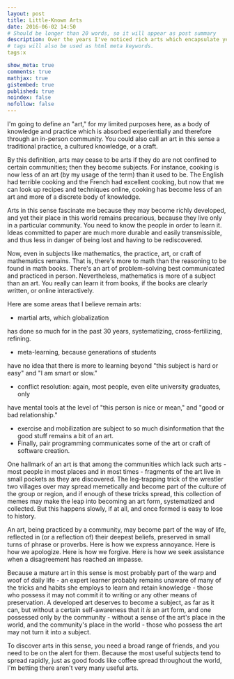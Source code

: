 ```yaml
---
layout: post
title: Little-Known Arts
date: 2016-06-02 14:50
# Should be longer than 20 words, so it will appear as post summary
description: Over the years I've noticed rich arts which encapsulate years of experience - yet have only recently begun to be taught as subjects.
# tags will also be used as html meta keywords.
tags:x

show_meta: true
comments: true
mathjax: true
gistembed: true
published: true
noindex: false
nofollow: false
---
```


 I'm going to define an "art," for my limited purposes here, as a body of knowledge
and practice which is absorbed experientially and therefore through an in-person community. 
You could also call an art in this sense a traditional practice, a cultured knowledge,
or a craft. 

By this definition, arts may cease to be arts if they do are not confined to certain
communities; then they become subjects. For instance, cooking is now less of an art 
(by my usage of the term) than it used to be. The English had terrible
cooking and the French had excellent cooking, but now that we can look up recipes and
techniques online, cooking has become less of an art and more of a discrete body of
knowledge.

Arts in this sense fascinate me because they may become richly developed, and yet
their place in this world remains precarious, because they live only in a particular
community. You need to know the people in order to learn it. Ideas committed to 
paper are much more durable and easily transmissible,
and thus less in danger of being lost and having to be rediscovered.

Now, even in subjects like mathematics, the practice, art, or craft of mathematics remains.
That is, there's more to math than the reasoning to be found in math books. There's an
art of problem-solving best communicated and practiced in person. Nevertheless,
mathematics is more of a subject than an art. You really can learn it from books, if
the books are clearly written, or online interactively.

Here are some areas that I believe remain arts: 

-   martial arts, which globalization

has done so much for in the past 30 years, systematizing, cross-fertilizing, refining.

-   meta-learning, because generations of students

have no idea that there is more to learning beyond "this subject is hard or easy"
and "I am smart or slow." 

-   conflict resolution: again, most people, even elite university graduates, only

have mental tools at the level of  "this person is nice or mean," and "good or bad relationship." 

-   exercise and mobilization are subject to so much disinformation that the good stuff remains a bit of an art.
-   Finally, pair programming communicates some of the art or craft of software creation.

One hallmark of an art is that among the communities which lack such arts - most
people in most places and in most times - fragments of the art live in small
pockets as they are discovered. The leg-trapping trick of the wrestler two villages
over may spread memetically and become part of the culture of the group or region, and if
enough of these tricks spread, this collection of memes may make the leap into becoming
an art form, systematized and collected. But this happens slowly, if at all, and 
once formed is easy to lose to history.

An art, being practiced by a community, may become part of the way of life,
reflected in (or a reflection of) their deepest beliefs, preserved in small turns
of phrase or proverbs. Here is how we express annoyance. Here is how we apologize.
Here is how we forgive. Here is how we seek assistance when a disagreement has reached
an impasse.

Because a mature art in this sense is most probably part of the warp and woof
of daily life - an expert learner probably remains unaware of many of the tricks
and habits she employs to learn and retain knowledge - those who possess it may
not commit it to writing or any other means of preservation. A developed art deserves
to become a subject, as far as it can, but without a certain self-awareness that
it *is* an art form, and one possessed only by the community - without a sense of the
art's place in the world, and the community's place in the world - those who possess
the art may not turn it into a subject.

To discover arts in this sense, you need a broad range of friends, and you need to be
on the alert for them. Because the most useful subjects tend to spread rapidly,
just as good foods like coffee spread throughout the world, I'm betting there aren't
very many useful arts.
